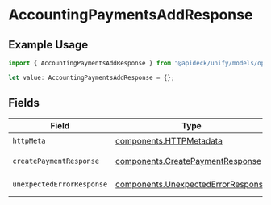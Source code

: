 # AccountingPaymentsAddResponse

## Example Usage

```typescript
import { AccountingPaymentsAddResponse } from "@apideck/unify/models/operations";

let value: AccountingPaymentsAddResponse = {};
```

## Fields

| Field                                                                                    | Type                                                                                     | Required                                                                                 | Description                                                                              |
| ---------------------------------------------------------------------------------------- | ---------------------------------------------------------------------------------------- | ---------------------------------------------------------------------------------------- | ---------------------------------------------------------------------------------------- |
| `httpMeta`                                                                               | [components.HTTPMetadata](../../models/components/httpmetadata.md)                       | :heavy_check_mark:                                                                       | N/A                                                                                      |
| `createPaymentResponse`                                                                  | [components.CreatePaymentResponse](../../models/components/createpaymentresponse.md)     | :heavy_minus_sign:                                                                       | Payment created                                                                          |
| `unexpectedErrorResponse`                                                                | [components.UnexpectedErrorResponse](../../models/components/unexpectederrorresponse.md) | :heavy_minus_sign:                                                                       | Unexpected error                                                                         |